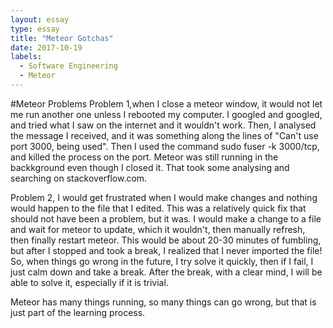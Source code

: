 ```yaml
---
layout: essay
type: essay
title: "Meteor Gotchas"
date: 2017-10-19
labels:
  - Software Engineering
  - Meteor
---
```


#Meteor Problems
Problem 1,when I close a meteor window, it would not let me run another one unless I rebooted
my computer. I googled and googled, and tried what I saw on the internet and it wouldn't work. Then, I 
analysed the message I received, and it was something along the lines of "Can't use port 3000, being used". Then I used the command 	sudo fuser -k 3000/tcp, and killed the process on the port. Meteor was
still running in the backkground even though I closed it. That took some analysing and searching on stackoverflow.com.

Problem 2, I would get frustrated when I would make changes and nothing would happen to the file that I
edited. This was a relatively quick fix that should not have been a problem, but it was. I would make a
change to a file and wait for meteor to update, which it wouldn't, then manually refresh, then finally restart meteor. This would be about 20-30 minutes of fumbling, but after I stopped and took a break,
I realized that I never imported the file! So, when things go wrong in the future, I try solve it quickly, then if I fail, I just calm down and take a break. After the break, with a clear mind, I will
be able to solve it, especially if it is trivial.

Meteor has many things running, so many things can go wrong, but that is just part of the learning process.
